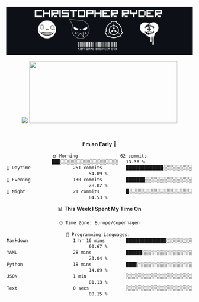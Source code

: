 
<!--
**Dikiv/Dikiv** is a ✨ _special_ ✨ repository because its `README.md` (this file) appears on your GitHub profile.

Here are some ideas to get you started:

- 🔭 I’m currently working on ...
- 🌱 I’m currently learning ...
- 👯 I’m looking to collaborate on ...
- 🤔 I’m looking for help with ...
- 💬 Ask me about ...
- 📫 How to reach me: ...
- 😄 Pronouns: ...
- ⚡ Fun fact: ...
-->
<p align="center">
  <img src="./assets/Banner1.png" alt="Banner"></a>
</p>
<p align="center">
<div style="text-align: center">
  <img src="https://github-readme-stats.vercel.app/api?username=Dikiv&count_private=true&show_icons=true&theme=prussian" width="400">
  <img src="https://readme-daily-quotes.vercel.app/api?theme=dark&author=Dr.+Dre&quote=Fuck+Napster" width="400" height ="167">
</p>
<br />


<!--START_SECTION:waka-->
**I'm an Early 🐤** 

```text
🌞 Morning                62 commits          ███░░░░░░░░░░░░░░░░░░░░░░   13.36 % 
🌆 Daytime                251 commits         ██████████████░░░░░░░░░░░   54.09 % 
🌃 Evening                130 commits         ███████░░░░░░░░░░░░░░░░░░   28.02 % 
🌙 Night                  21 commits          █░░░░░░░░░░░░░░░░░░░░░░░░   04.53 % 
```


📊 **This Week I Spent My Time On** 

```text
🕑︎ Time Zone: Europe/Copenhagen

💬 Programming Languages: 
Markdown                 1 hr 16 mins        ███████████████░░░░░░░░░░   60.67 % 
YAML                     28 mins             ██████░░░░░░░░░░░░░░░░░░░   23.04 % 
Python                   18 mins             ████░░░░░░░░░░░░░░░░░░░░░   14.89 % 
JSON                     1 min               ░░░░░░░░░░░░░░░░░░░░░░░░░   01.13 % 
Text                     0 secs              ░░░░░░░░░░░░░░░░░░░░░░░░░   00.15 % 
```


<!--END_SECTION:waka-->

</div>